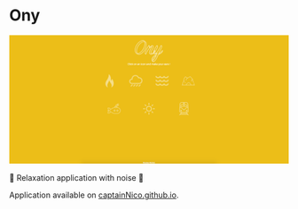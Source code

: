 # Ony

![Previous](https://raw.githubusercontent.com/captainNico/Ony/master/README.png "Logo Title Text 1")

:musical_note: Relaxation application with noise :musical_note:

Application available on [captainNico.github.io](https://captainnico.github.io/Ony/).